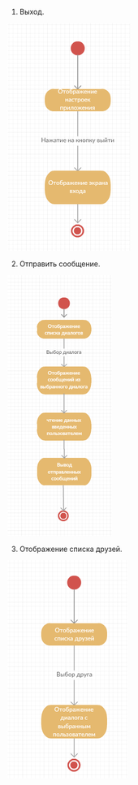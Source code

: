 1) Выход.

![alt-текст](https://github.com/ggnsta/VK-SWFIT/blob/master/Documentation/mockups/diagrams/state/state_logout.png )

2) Отправить сообщение.

![alt-текст](https://github.com/ggnsta/VK-SWFIT/blob/master/Documentation/mockups/diagrams/state/state_message.png )

3) Отображение списка друзей.

![alt-текст](https://github.com/ggnsta/VK-SWFIT/blob/master/Documentation/mockups/diagrams/state/state_%D0%B4%D1%80%D1%83%D0%B7%D1%8C%D1%8F.png )

